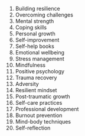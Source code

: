 1. Building resilience
2. Overcoming challenges
3. Mental strength
4. Coping skills
5. Personal growth
6. Self-improvement
7. Self-help books
8. Emotional wellbeing
9. Stress management
10. Mindfulness
11. Positive psychology
12. Trauma recovery
13. Adversity
14. Resilient mindset
15. Post-traumatic growth
16. Self-care practices
17. Professional development
18. Burnout prevention
19. Mind-body techniques
20. Self-reflection
